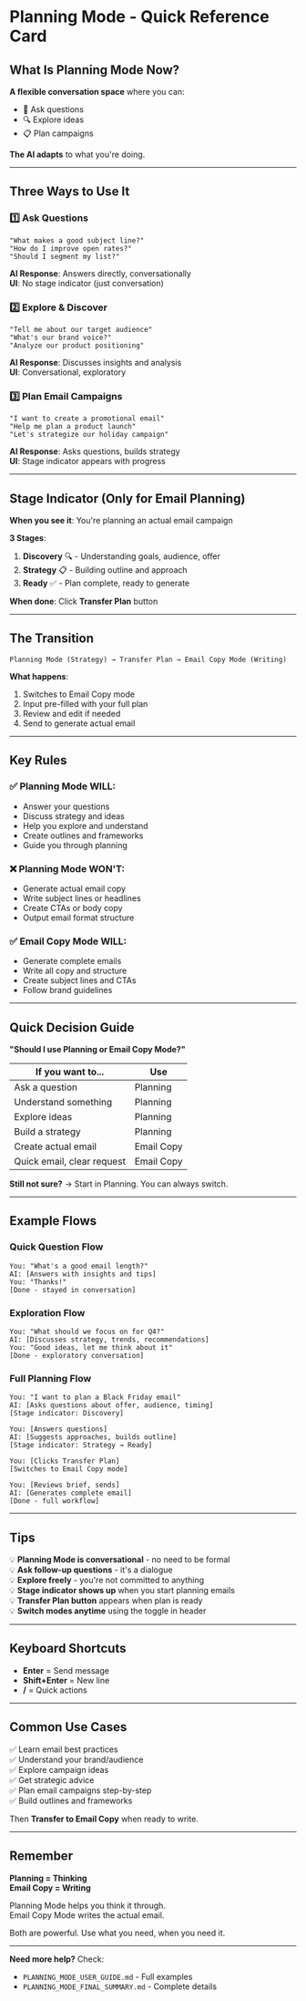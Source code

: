 # Planning Mode - Quick Reference Card

## What Is Planning Mode Now?

**A flexible conversation space** where you can:
- 💬 Ask questions
- 🔍 Explore ideas  
- 📋 Plan campaigns

**The AI adapts** to what you're doing.

---

## Three Ways to Use It

### 1️⃣ Ask Questions
```
"What makes a good subject line?"
"How do I improve open rates?"
"Should I segment my list?"
```
**AI Response**: Answers directly, conversationally  
**UI**: No stage indicator (just conversation)

### 2️⃣ Explore & Discover
```
"Tell me about our target audience"
"What's our brand voice?"
"Analyze our product positioning"
```
**AI Response**: Discusses insights and analysis  
**UI**: Conversational, exploratory

### 3️⃣ Plan Email Campaigns
```
"I want to create a promotional email"
"Help me plan a product launch"
"Let's strategize our holiday campaign"
```
**AI Response**: Asks questions, builds strategy  
**UI**: Stage indicator appears with progress

---

## Stage Indicator (Only for Email Planning)

**When you see it**: You're planning an actual email campaign

**3 Stages**:
1. **Discovery** 🔍 - Understanding goals, audience, offer
2. **Strategy** 📋 - Building outline and approach  
3. **Ready** ✅ - Plan complete, ready to generate

**When done**: Click **Transfer Plan** button

---

## The Transition

```
Planning Mode (Strategy) → Transfer Plan → Email Copy Mode (Writing)
```

**What happens**:
1. Switches to Email Copy mode
2. Input pre-filled with your full plan
3. Review and edit if needed
4. Send to generate actual email

---

## Key Rules

### ✅ Planning Mode WILL:
- Answer your questions
- Discuss strategy and ideas
- Help you explore and understand
- Create outlines and frameworks
- Guide you through planning

### ❌ Planning Mode WON'T:
- Generate actual email copy
- Write subject lines or headlines
- Create CTAs or body copy
- Output email format structure

### ✅ Email Copy Mode WILL:
- Generate complete emails
- Write all copy and structure
- Create subject lines and CTAs
- Follow brand guidelines

---

## Quick Decision Guide

**"Should I use Planning or Email Copy Mode?"**

| If you want to... | Use |
|------------------|-----|
| Ask a question | Planning |
| Understand something | Planning |
| Explore ideas | Planning |
| Build a strategy | Planning |
| Create actual email | Email Copy |
| Quick email, clear request | Email Copy |

**Still not sure?** → Start in Planning. You can always switch.

---

## Example Flows

### Quick Question Flow
```
You: "What's a good email length?"
AI: [Answers with insights and tips]
You: "Thanks!"
[Done - stayed in conversation]
```

### Exploration Flow
```
You: "What should we focus on for Q4?"
AI: [Discusses strategy, trends, recommendations]
You: "Good ideas, let me think about it"
[Done - exploratory conversation]
```

### Full Planning Flow
```
You: "I want to plan a Black Friday email"
AI: [Asks questions about offer, audience, timing]
[Stage indicator: Discovery]

You: [Answers questions]
AI: [Suggests approaches, builds outline]
[Stage indicator: Strategy → Ready]

You: [Clicks Transfer Plan]
[Switches to Email Copy mode]

You: [Reviews brief, sends]
AI: [Generates complete email]
[Done - full workflow]
```

---

## Tips

💡 **Planning Mode is conversational** - no need to be formal  
💡 **Ask follow-up questions** - it's a dialogue  
💡 **Explore freely** - you're not committed to anything  
💡 **Stage indicator shows up** when you start planning emails  
💡 **Transfer Plan button** appears when plan is ready  
💡 **Switch modes anytime** using the toggle in header  

---

## Keyboard Shortcuts

- **Enter** = Send message
- **Shift+Enter** = New line
- **/** = Quick actions

---

## Common Use Cases

✅ Learn email best practices  
✅ Understand your brand/audience  
✅ Explore campaign ideas  
✅ Get strategic advice  
✅ Plan email campaigns step-by-step  
✅ Build outlines and frameworks  

Then **Transfer to Email Copy** when ready to write.

---

## Remember

**Planning = Thinking**  
**Email Copy = Writing**

Planning Mode helps you think it through.  
Email Copy Mode writes the actual email.

Both are powerful. Use what you need, when you need it.

---

**Need more help?** Check:
- `PLANNING_MODE_USER_GUIDE.md` - Full examples
- `PLANNING_MODE_FINAL_SUMMARY.md` - Complete details

